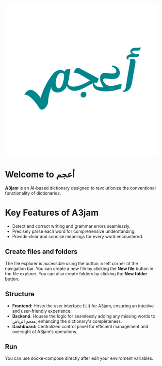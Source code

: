 ![Preview](https://github.com/Summa-ai/a3jam/blob/main/frontend/public/logo.png?raw=true)
# Welcome to أعجم

**A3jam** is an AI-based dictionary designed to revolutionize the conventional functionality of dictionaries.


# Key Features of A3jam

-   Detect and correct writing and grammar errors seamlessly.
-   Precisely parse each word for comprehensive understanding.
-   Provide clear and concise meanings for every word encountered.

## Create files and folders

The file explorer is accessible using the button in left corner of the navigation bar. You can create a new file by clicking the **New file** button in the file explorer. You can also create folders by clicking the **New folder** button.

## Structure

-   **Frontend:** Hosts the user interface (UI) for A3jam, ensuring an intuitive and user-friendly experience.
-   **Backend:** Houses the logic for seamlessly adding any missing words to معجم الرياض, enhancing the dictionary's completeness.
-   **Dashboard:** Centralized control panel for efficient management and oversight of A3jam's operations.

## Run

You can use docke-compose directly after edit your enviroment variables.
